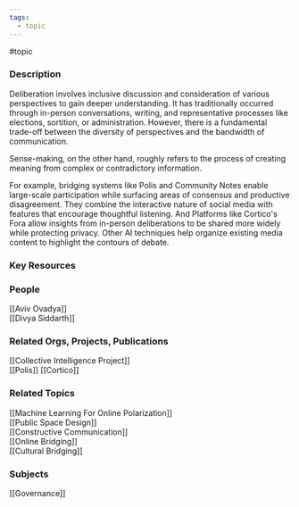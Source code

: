```yaml
---
tags:
  - topic
---
```

#topic

### Description

Deliberation involves inclusive discussion and consideration of various perspectives to gain deeper understanding. It has traditionally occurred through in-person conversations, writing, and representative processes like elections, sortition, or administration. However, there is a fundamental trade-off between the diversity of perspectives and the bandwidth of communication.

Sense-making, on the other hand, roughly refers to the process of creating meaning from complex or contradictory information. 

For example, bridging systems like Polis and Community Notes enable large-scale participation while surfacing areas of consensus and productive disagreement. They combine the interactive nature of social media with features that encourage thoughtful listening. And Platforms like Cortico's Fora allow insights from in-person deliberations to be shared more widely while protecting privacy. Other AI techniques help organize existing media content to highlight the contours of debate.

### Key Resources

### People

[[Aviv Ovadya]]  
[[Divya Siddarth]]  

### Related Orgs, Projects, Publications

[[Collective Intelligence Project]]  
[[Polis]]
[[Cortico]]

### Related Topics

[[Machine Learning For Online Polarization]]  
[[Public Space Design]]  
[[Constructive Communication]]  
[[Online Bridging]]  
[[Cultural Bridging]]  

### Subjects

[[Governance]]  